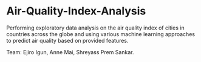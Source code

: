 # Air-Quality-Index-Analysis
Performing exploratory data analysis on the air quality index of cities in countries across the globe and using various machine learning approaches to predict air quality based on provided features.

Team: Ejiro Igun, Anne Mai, Shreyass Prem Sankar.

